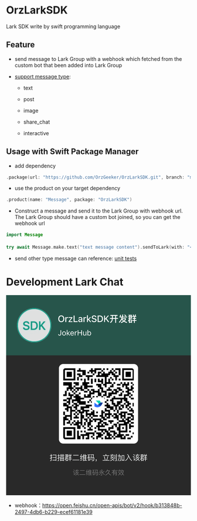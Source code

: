 # OrzLarkSDK

Lark SDK write by swift programming language


## Feature

- send message to Lark Group with a webhook which fetched from the custom bot that been added into Lark Group

- [support message type][message type]:
    
    - text
    
    - post
    
    - image
    
    - share_chat
    
    - interactive


[message type]: <https://open.feishu.cn/document/client-docs/bot-v3/add-custom-bot#%E6%94%AF%E6%8C%81%E5%8F%91%E9%80%81%E7%9A%84%E6%B6%88%E6%81%AF%E7%B1%BB%E5%9E%8B%E8%AF%B4%E6%98%8E>

## Usage with Swift Package Manager

- add dependency

```swift
.package(url: "https://github.com/OrzGeeker/OrzLarkSDK.git", branch: "main")
```

- use the product on your target dependency

```swift
.product(name: "Message", package: "OrzLarkSDK")
```

- Construct a message and send it to the Lark Group with webhook url. The Lark Group should have a custom bot joined, so you can get the webhook url

```swift
import Message

try await Message.make.text("text message content").sendToLark(with: "<your_lark_group_custom_bot_webhook_url>")
```

- send other type message can reference: [unit tests](https://github.com/OrzGeeker/OrzLarkSDK/blob/main/Tests/MessageTests/MessageTests.swift)


# Development Lark Chat

![Lark Chat](./images/OrzLarkSDK.png)

- webhook：https://open.feishu.cn/open-apis/bot/v2/hook/b313848b-2497-4db6-b229-ecef61181e39